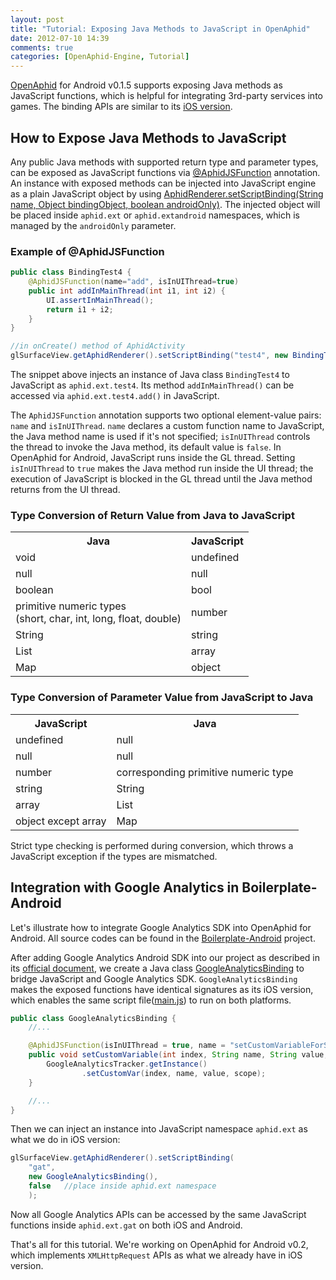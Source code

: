 ```yaml
---
layout: post
title: "Tutorial: Exposing Java Methods to JavaScript in OpenAphid"
date: 2012-07-10 14:39
comments: true
categories: [OpenAphid-Engine, Tutorial]
---
```


[OpenAphid](https://github.com/openaphid) for Android v0.1.5 supports exposing Java methods as JavaScript functions, which is helpful for integrating 3rd-party services into games. The binding APIs are similar to its [iOS version](/blog/2012/05/16/tutorial-exposing-objective-c-methods-to-javascript-in-openaphid/).

<!-- more -->

## How to Expose Java Methods to JavaScript

Any public Java methods with supported return type and parameter types, can be exposed as JavaScript functions via [@AphidJSFunction](https://github.com/openaphid/Runtime/blob/master/PreBuild/Android/src/org/openaphid/bind/AphidJSFunction.java) annotation. An instance with exposed methods can be injected into JavaScript engine as a plain JavaScript object by using [AphidRenderer.setScriptBinding(String name, Object bindingObject, boolean androidOnly)](https://github.com/openaphid/Runtime/blob/master/PreBuild/Android/src/org/openaphid/gl/AphidRenderer.java). The injected object will be placed inside `aphid.ext` or `aphid.extandroid` namespaces, which is managed by the `androidOnly` parameter.

### Example of @AphidJSFunction

```java
public class BindingTest4 {	
	@AphidJSFunction(name="add", isInUIThread=true)
	public int addInMainThread(int i1, int i2) {
		UI.assertInMainThread();
		return i1 + i2;
	}
}

//in onCreate() method of AphidActivity
glSurfaceView.getAphidRenderer().setScriptBinding("test4", new BindingTest4(), false);
```

The snippet above injects an instance of Java class `BindingTest4` to JavaScript as `aphid.ext.test4`. Its method `addInMainThread()` can be accessed via `aphid.ext.test4.add()` in JavaScript.

The `AphidJSFunction` annotation supports two optional element-value pairs: `name` and `isInUIThread`. `name` declares a custom function name to JavaScript, the Java method name is used if it's not specified; `isInUIThread` controls the thread to invoke the Java method, its default value is `false`. In OpenAphid for Android, JavaScript runs inside the GL thread. Setting `isInUIThread` to `true` makes the Java method run inside the UI thread; the execution of JavaScript is blocked in the GL thread until the Java method returns from the UI thread.

### Type Conversion of Return Value from Java to JavaScript

<table class="aphid-table">
	<tr>
		<th>Java</th>
		<th>JavaScript</th>
	</tr>
	<tr>
		<td>void</td> <td>undefined</td>
	</tr>
	<tr>
		<td>null</td> <td>null</td>
	</tr>
	<tr>
		<td>boolean</td> <td>bool</td>
	</tr>
	<tr>
		<td>primitive numeric types<br/>(short, char, int, long, float, double)</td> <td>number</td>
	</tr>
	<tr>
		<td>String</td> <td>string</td>
	</tr>
	<tr>
		<td>List</td> <td>array</td>
	</tr>
	<tr>
		<td>Map</td> <td>object</td>
	</tr>
</table>

### Type Conversion of Parameter Value from JavaScript to Java

<table class="aphid-table">
	<tr>
		<th>JavaScript</th> <th>Java</th>
	</tr>
	<tr>
		<td>undefined</td> <td>null</td>
	</tr>
	<tr>
		<td>null</td> <td>null</td>
	</tr>
	<tr>
		<td>number</td> <td>corresponding primitive numeric type</td>
	</tr>
	<tr>
		<td>string</td> <td>String</td>
	</tr>
	<tr>
		<td>array</td> <td>List</td>
	</tr>
	<tr>
		<td>object except array</td> <td>Map</td>
	</tr>
</table>

Strict type checking is performed during conversion, which throws a JavaScript exception if the types are mismatched.

## Integration with Google Analytics in Boilerplate-Android

Let's illustrate how to integrate Google Analytics SDK into OpenAphid for Android. All source codes can be found in the [Boilerplate-Android](https://github.com/openaphid/Boilerplate-Android) project.

After adding Google Analytics Android SDK into our project as described in its [official document](https://developers.google.com/analytics/devguides/collection/android/devguide#gettingStarted), we create a Java class [GoogleAnalyticsBinding](https://github.com/openaphid/Boilerplate-Android/blob/master/src/org/openaphid/thirdparty/ga/GoogleAnalyticsBinding.java) to bridge JavaScript and Google Analytics SDK. `GoogleAnalyticsBinding` makes the exposed functions have identical signatures as its iOS version, which enables the same script file([main.js](https://github.com/openaphid/Boilerplate-iOS/blob/master/Boilerplate/game.bundle/main.js)) to run on both platforms.

```java
public class GoogleAnalyticsBinding {
	//...

	@AphidJSFunction(isInUIThread = true, name = "setCustomVariableForScope")
	public void setCustomVariable(int index, String name, String value, int scope) {
		GoogleAnalyticsTracker.getInstance()
				.setCustomVar(index, name, value, scope);
	}

	//...
}
```

Then we can inject an instance into JavaScript namespace `aphid.ext` as what we do in iOS version:

```java
glSurfaceView.getAphidRenderer().setScriptBinding(
	"gat", 
	new GoogleAnalyticsBinding(), 
	false	//place inside aphid.ext namespace
	);
```

Now all Google Analytics APIs can be accessed by the same JavaScript functions inside `aphid.ext.gat` on both iOS and Android.

That's all for this tutorial. We're working on OpenAphid for Android v0.2, which implements `XMLHttpRequest` APIs as what we already have in iOS version.
